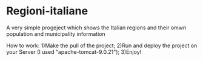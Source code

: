 # Regioni-italiane
A very simple progeject which shows the Italian regions and their omwn population and municipality information

How to work: 
1)Make the pull of the project;
2)Run and deploy the project on your Server (I used "apache-tomcat-9.0.21");
3)Enjoy!

